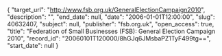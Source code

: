 {
  "target_url": "http://www.fsb.org.uk/GeneralElectionCampaign2010", 
  "description": "", 
  "end_date": null, 
  "date": "2006-01-01T12:00:00", 
  "slug": 40632407, 
  "subject": null, 
  "publisher": "fsb.org.uk", 
  "open_access": true, 
  "title": "Federation of Small Businesses (FSB): General Election Campaign 2010", 
  "record_id": "20060101T120000/8hGJq6JMsbaPZ1TyF499tg==", 
  "start_date": null
}

